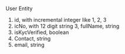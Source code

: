 User Entity

1. id, with incremental integer like 1, 2, 3
2. icNo, with 12 digit string
   3, fullName, string
3. isKycVerified, boolean
4. Contact, string
5. email, string
